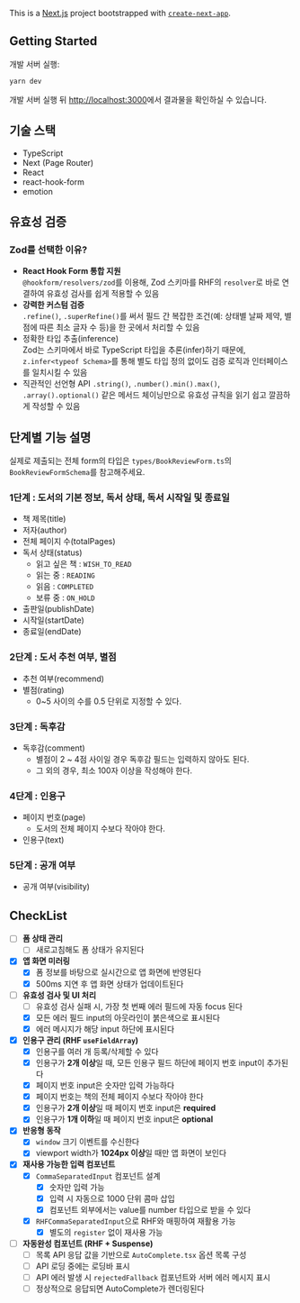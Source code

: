 This is a [Next.js](https://nextjs.org) project bootstrapped with [`create-next-app`](https://nextjs.org/docs/pages/api-reference/create-next-app).

## Getting Started

개발 서버 실행:

```bash
yarn dev
```

개발 서버 실행 뒤 [http://localhost:3000](http://localhost:3000)에서 결과물을 확인하실 수 있습니다.

## 기술 스택

- TypeScript
- Next (Page Router)
- React
- react-hook-form
- emotion

## 유효성 검증

### Zod를 선택한 이유?

- **React Hook Form 통합 지원**  
  `@hookform/resolvers/zod`를 이용해, Zod 스키마를 RHF의 `resolver`로 바로 연결하여 유효성 검사를 쉽게 적용할 수 있음
- **강력한 커스텀 검증**  
  `.refine()`, `.superRefine()`를 써서 필드 간 복잡한 조건(예: 상태별 날짜 제약, 별점에 따른 최소 글자 수 등)을 한 곳에서 처리할 수 있음
- 정확한 타입 추출(inference)  
  Zod는 스키마에서 바로 TypeScript 타입을 추론(infer)하기 때문에, `z.infer<typeof Schema>`를 통해 별도 타입 정의 없이도 검증 로직과 인터페이스를 일치시킬 수 있음
- 직관적인 선언형 API
  `.string()`, `.number().min().max()`, `.array().optional()` 같은 메서드 체이닝만으로 유효성 규칙을 읽기 쉽고 깔끔하게 작성할 수 있음

## 단계별 기능 설명

실제로 제출되는 전체 form의 타입은 `types/BookReviewForm.ts`의 `BookReviewFormSchema`를 참고해주세요.

### 1단계 : 도서의 기본 정보, 독서 상태, 독서 시작일 및 종료일

- 책 제목(title)
- 저자(author)
- 전체 페이지 수(totalPages)
- 독서 상태(status)
  - 읽고 싶은 책 : `WISH_TO_READ`
  - 읽는 중 : `READING`
  - 읽음 : `COMPLETED`
  - 보류 중 : `ON_HOLD`
- 출판일(publishDate)
- 시작일(startDate)
- 종료일(endDate)

### 2단계 : 도서 추천 여부, 별점

- 추천 여부(recommend)
- 별점(rating)
  - 0~5 사이의 수를 0.5 단위로 지정할 수 있다.

### 3단계 : 독후감

- 독후감(comment)
  - 별점이 2 ~ 4점 사이일 경우 독후감 필드는 입력하지 않아도 된다.
  - 그 외의 경우, 최소 100자 이상을 작성해야 한다.

### 4단계 : 인용구

- 페이지 번호(page)
  - 도서의 전체 페이지 수보다 작아야 한다.
- 인용구(text)

### 5단계 : 공개 여부

- 공개 여부(visibility)

## CheckList

- [ ] **폼 상태 관리**
  - [ ] 새로고침해도 폼 상태가 유지된다

- [x] **앱 화면 미러링**
  - [x] 폼 정보를 바탕으로 실시간으로 앱 화면에 반영된다
  - [x] 500ms 지연 후 앱 화면 상태가 업데이트된다

- [ ] **유효성 검사 및 UI 처리**
  - [ ] 유효성 검사 실패 시, 가장 첫 번째 에러 필드에 자동 focus 된다
  - [x] 모든 에러 필드 input의 아웃라인이 붉은색으로 표시된다
  - [x] 에러 메시지가 해당 input 하단에 표시된다

- [x] **인용구 관리 (RHF `useFieldArray`)**
  - [x] 인용구를 여러 개 등록/삭제할 수 있다
  - [x] 인용구가 **2개 이상**일 때, 모든 인용구 필드 하단에 페이지 번호 input이 추가된다
  - [x] 페이지 번호 input은 숫자만 입력 가능하다
  - [x] 페이지 번호는 책의 전체 페이지 수보다 작아야 한다
  - [x] 인용구가 **2개 이상**일 때 페이지 번호 input은 **required**
  - [x] 인용구가 **1개 이하**일 때 페이지 번호 input은 **optional**

- [x] **반응형 동작**
  - [x] `window` 크기 이벤트를 수신한다
  - [x] viewport width가 **1024px 이상**일 때만 앱 화면이 보인다

- [x] **재사용 가능한 입력 컴포넌트**
  - [x] `CommaSeparatedInput` 컴포넌트 설계
    - [x] 숫자만 입력 가능
    - [x] 입력 시 자동으로 1000 단위 콤마 삽입
    - [x] 컴포넌트 외부에서는 value를 number 타입으로 받을 수 있다
  - [x] `RHFCommaSeparatedInput`으로 RHF와 매핑하여 재활용 가능
    - [x] 별도의 `register` 없이 재사용 가능

- [ ] **자동완성 컴포넌트 (RHF + Suspense)**
  - [ ] 목록 API 응답 값을 기반으로 `AutoComplete.tsx` 옵션 목록 구성
  - [ ] API 로딩 중에는 로딩바 표시
  - [ ] API 에러 발생 시 `rejectedFallback` 컴포넌트와 서버 에러 메시지 표시
  - [ ] 정상적으로 응답되면 AutoComplete가 렌더링된다

